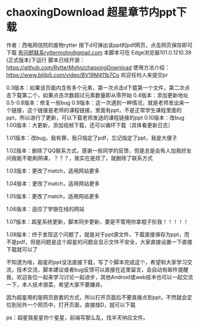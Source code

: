 # chaoxingDownload 超星章节内ppt下载

作者：西电网信院的废物rytter
按下d可弹出该ppt的pdf网页，点击网页保存即可下载
有问题联系ryttermohn@gmail.com
本脚本可在 Edge浏览器101.0.1210.39 (正式版本)下运行
脚本已经开源：https://github.com/RytterMohn/chaoxingDownload
使用方法介绍：https://www.bilibili.com/video/BV19M411b7Co
欢迎任何人来提交pr

0.3版本：如果该页面内含有多个元素，第一次点击d下载第一个文件，第二次点击下载第二个，如果点击次数超过元素数量即从零开始
0.4版本：添加更新地址
0.5-0.8版本：修复一些bug
0.9版本：这一次遇到一种情况，就是老师发出来一个链接，这个链接是老师的课程链接，里面有ppt，不是正常学生课程里面的ppt，所以进行了更新，可以下载老师发送的课程链接的ppt
0.10版本：改bug
1.00版本：大更新，添加视频下载，还可以循环下载（具体看更新日志）

1.01版本：改bug，我有罪，我只指定了pdf，忘记指定了ppt，我是大傻子

1.02版本：删除了QQ联系方式，感谢一些同学的反馈，但是总是会有人加我好友问我能不能刷网课，？？？，我实在是烦了，就删除了联系方式

1.03版本：更改了match，适用网站更多

1.04版本：更改了match，适用网站更多

1.05版本：更改了match，适用网站更多

1.06版本：适应了学银在线的网站

1.07版本：超星系统更新，脚本同步更新，要是不管用你拿棍子抡我！！！！！

1.08版本：终于发现这个问题了，就是对于ppt源文件，下载直接保存为ppt，而不是pdf，但是问题是这个超星的问题会显示文件不安全，大家直接设置一下直接下载就可以了

不知道为啥，超星的ppt没法直接下载，写了个脚本完成这个，希望和大家学习交流，技术交流，脚本建议或者bug反馈可以直接在这里留言，会自动有邮件提醒我，欢迎各位一起来学习讨论一起进步，其他Android或web技术也可以一起交流一下，本人技术很菜，希望大家不要嫌弃。

因为超星用的是网页嵌套的方式，所以打开页面后不要直接点到ppt，不然就会定位到另外一个网页中，打开页面，直接按D，就可以下载


ps：超星我星星你个星星，前端写那么乱，找半天响应文件。
